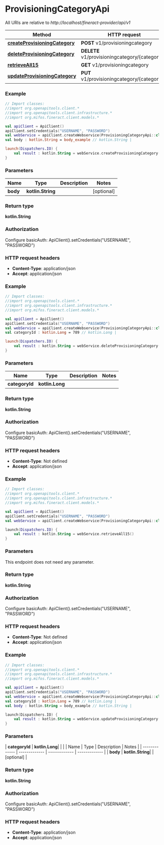 # ProvisioningCategoryApi

All URIs are relative to *http://localhost/fineract-provider/api/v1*

| Method | HTTP request | Description |
| ------------- | ------------- | ------------- |
| [**createProvisioningCategory**](ProvisioningCategoryApi.md#createProvisioningCategory) | **POST** v1/provisioningcategory |  |
| [**deleteProvisioningCategory**](ProvisioningCategoryApi.md#deleteProvisioningCategory) | **DELETE** v1/provisioningcategory/{categoryId} |  |
| [**retrieveAll15**](ProvisioningCategoryApi.md#retrieveAll15) | **GET** v1/provisioningcategory |  |
| [**updateProvisioningCategory**](ProvisioningCategoryApi.md#updateProvisioningCategory) | **PUT** v1/provisioningcategory/{categoryId} |  |





### Example
```kotlin
// Import classes:
//import org.openapitools.client.*
//import org.openapitools.client.infrastructure.*
//import org.mifos.fineract.client.models.*

val apiClient = ApiClient()
apiClient.setCredentials("USERNAME", "PASSWORD")
val webService = apiClient.createWebservice(ProvisioningCategoryApi::class.java)
val body : kotlin.String = body_example // kotlin.String | 

launch(Dispatchers.IO) {
    val result : kotlin.String = webService.createProvisioningCategory(body)
}
```

### Parameters
| Name | Type | Description  | Notes |
| ------------- | ------------- | ------------- | ------------- |
| **body** | **kotlin.String**|  | [optional] |

### Return type

**kotlin.String**

### Authorization


Configure basicAuth:
    ApiClient().setCredentials("USERNAME", "PASSWORD")

### HTTP request headers

 - **Content-Type**: application/json
 - **Accept**: application/json




### Example
```kotlin
// Import classes:
//import org.openapitools.client.*
//import org.openapitools.client.infrastructure.*
//import org.mifos.fineract.client.models.*

val apiClient = ApiClient()
apiClient.setCredentials("USERNAME", "PASSWORD")
val webService = apiClient.createWebservice(ProvisioningCategoryApi::class.java)
val categoryId : kotlin.Long = 789 // kotlin.Long | 

launch(Dispatchers.IO) {
    val result : kotlin.String = webService.deleteProvisioningCategory(categoryId)
}
```

### Parameters
| Name | Type | Description  | Notes |
| ------------- | ------------- | ------------- | ------------- |
| **categoryId** | **kotlin.Long**|  | |

### Return type

**kotlin.String**

### Authorization


Configure basicAuth:
    ApiClient().setCredentials("USERNAME", "PASSWORD")

### HTTP request headers

 - **Content-Type**: Not defined
 - **Accept**: application/json




### Example
```kotlin
// Import classes:
//import org.openapitools.client.*
//import org.openapitools.client.infrastructure.*
//import org.mifos.fineract.client.models.*

val apiClient = ApiClient()
apiClient.setCredentials("USERNAME", "PASSWORD")
val webService = apiClient.createWebservice(ProvisioningCategoryApi::class.java)

launch(Dispatchers.IO) {
    val result : kotlin.String = webService.retrieveAll15()
}
```

### Parameters
This endpoint does not need any parameter.

### Return type

**kotlin.String**

### Authorization


Configure basicAuth:
    ApiClient().setCredentials("USERNAME", "PASSWORD")

### HTTP request headers

 - **Content-Type**: Not defined
 - **Accept**: application/json




### Example
```kotlin
// Import classes:
//import org.openapitools.client.*
//import org.openapitools.client.infrastructure.*
//import org.mifos.fineract.client.models.*

val apiClient = ApiClient()
apiClient.setCredentials("USERNAME", "PASSWORD")
val webService = apiClient.createWebservice(ProvisioningCategoryApi::class.java)
val categoryId : kotlin.Long = 789 // kotlin.Long | 
val body : kotlin.String = body_example // kotlin.String | 

launch(Dispatchers.IO) {
    val result : kotlin.String = webService.updateProvisioningCategory(categoryId, body)
}
```

### Parameters
| **categoryId** | **kotlin.Long**|  | |
| Name | Type | Description  | Notes |
| ------------- | ------------- | ------------- | ------------- |
| **body** | **kotlin.String**|  | [optional] |

### Return type

**kotlin.String**

### Authorization


Configure basicAuth:
    ApiClient().setCredentials("USERNAME", "PASSWORD")

### HTTP request headers

 - **Content-Type**: application/json
 - **Accept**: application/json

